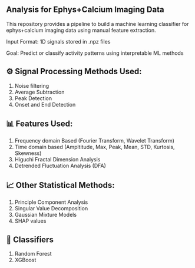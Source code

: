 ## Analysis for Ephys+Calcium Imaging Data
This repository provides a pipeline to build a machine learning classifier for ephys+calcium imaging data using manual feature extraction. 

Input Format: 1D signals stored in .npz files

Goal: Predict or classify activity patterns using interpretable ML methods

## ⚙️  Signal Processing Methods Used:
1. Noise filtering
2. Average Subtraction
3. Peak Detection
4. Onset and End Detection
   
## 📊 Features Used:
1. Frequency domain Based (Fourier Transform, Wavelet Transform)
2. Time domain based (Ampltitude, Max, Peak, Mean, STD, Kurtosis, Skewness)
3. Higuchi Fractal Dimension Analysis
4. Detrended Fluctuation Analysis (DFA)

## 📈 Other Statistical Methods:
1. Principle Component Analysis
2. Singular Value Decomposition
3. Gaussian Mixture Models
4. SHAP values

## 🤖 Classifiers
1. Random Forest
2. XGBoost
